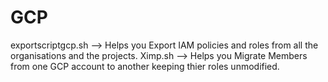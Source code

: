 # GCP

exportscriptgcp.sh --> Helps you Export IAM policies and roles from all the organisations and the projects.
Ximp.sh --> Helps you Migrate Members from one GCP account to another keeping thier roles unmodified.
